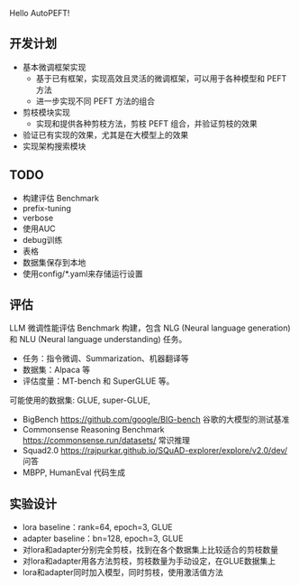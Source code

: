 Hello AutoPEFT!

## 开发计划

- 基本微调框架实现
  - 基于已有框架，实现高效且灵活的微调框架，可以用于各种模型和 PEFT 方法
  - 进一步实现不同 PEFT 方法的组合
- 剪枝模块实现
  - 实现和提供各种剪枝方法，剪枝 PEFT 组合，并验证剪枝的效果
- 验证已有实现的效果，尤其是在大模型上的效果
- 实现架构搜索模块

## TODO
- 构建评估 Benchmark
- prefix-tuning
- verbose
- 使用AUC
- debug训练
- 表格
- 数据集保存到本地
- 使用config/*.yaml来存储运行设置

## 评估

LLM 微调性能评估 Benchmark 构建，包含 NLG (Neural language generation) 和 NLU (Neural language understanding) 任务。

- 任务：指令微调、Summarization、机器翻译等
- 数据集：Alpaca 等
- 评估度量：MT-bench 和 SuperGLUE 等。

可能使用的数据集: GLUE, super-GLUE, 
- BigBench https://github.com/google/BIG-bench 谷歌的大模型的测试基准
- Commonsense Reasoning Benchmark https://commonsense.run/datasets/ 常识推理
- Squad2.0 https://rajpurkar.github.io/SQuAD-explorer/explore/v2.0/dev/ 问答
- MBPP, HumanEval 代码生成

## 实验设计

- lora baseline：rank=64, epoch=3, GLUE
- adapter baseline：bn=128, epoch=3, GLUE
- 对lora和adapter分别完全剪枝，找到在各个数据集上比较适合的剪枝数量
- 对lora和adapter用各方法剪枝，剪枝数量为手动设定，在GLUE数据集上
- lora和adapter同时加入模型，同时剪枝，使用激活值方法